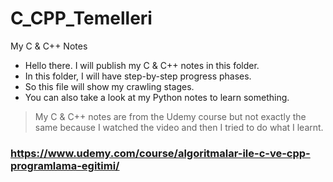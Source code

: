 # C_CPP_Temelleri
My C &amp; C++ Notes

- Hello there. I will publish my C & C++ notes in this folder.
- In this folder, I will have step-by-step progress phases.
- So this file will show my crawling stages.
- You can also take a look at my Python notes to learn something.

> My C & C++ notes are from the Udemy course but not exactly the same because I watched the video and then I tried to do what I learnt.
### https://www.udemy.com/course/algoritmalar-ile-c-ve-cpp-programlama-egitimi/
